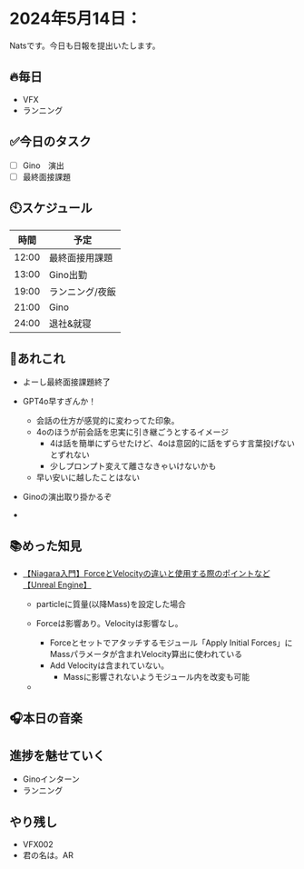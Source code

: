 # 2024年5月14日：
Natsです。今日も日報を提出いたします。<br>

## 🔥毎日
- VFX 
- ランニング

## ✅今日のタスク
- [ ] Gino　演出
- [ ] 最終面接課題

## 🕙スケジュール
| 時間 |  予定 |
|----|----|
|12:00|最終面接用課題|
|13:00|Gino出勤|
|19:00|ランニング/夜飯|
|21:00|Gino|
|24:00|退社&就寝|


## 📌あれこれ
- よーし最終面接課題終了

- GPT4o早すぎんか！
  - 会話の仕方が感覚的に変わってた印象。
  - 4oのほうが前会話を忠実に引き継ごうとするイメージ
    - 4は話を簡単にずらせたけど、4oは意図的に話をずらす言葉投げないとずれない
    - 少しプロンプト変えて離さなきゃいけないかも
  - 早い安いに越したことはない

- Ginoの演出取り掛かるぞ

- 
## 📚めった知見
- [【Niagara入門】ForceとVelocityの違いと使用する際のポイントなど【Unreal Engine】](https://www.youtube.com/watch?v=DZsmqacji7s)
  - particleに質量(以降Mass)を設定した場合
  - Forceは影響あり。Velocityは影響なし。
    - Forceとセットでアタッチするモジュール「Apply Initial Forces」にMassパラメータが含まれVelocity算出に使われている
    - Add Velocityは含まれていない。
      - Massに影響されないようモジュール内を改変も可能
     
  - 
## 🎧本日の音楽
## 進捗を魅せていく
- Ginoインターン
- ランニング

## やり残し
- VFX002
- 君の名は。AR
